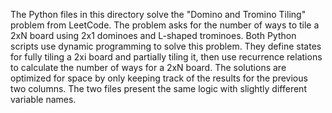 The Python files in this directory solve the "Domino and Tromino Tiling" problem from LeetCode. The problem asks for the number of ways to tile a 2xN board using 2x1 dominoes and L-shaped trominoes. Both Python scripts use dynamic programming to solve this problem. They define states for fully tiling a 2xi board and partially tiling it, then use recurrence relations to calculate the number of ways for a 2xN board. The solutions are optimized for space by only keeping track of the results for the previous two columns. The two files present the same logic with slightly different variable names.
